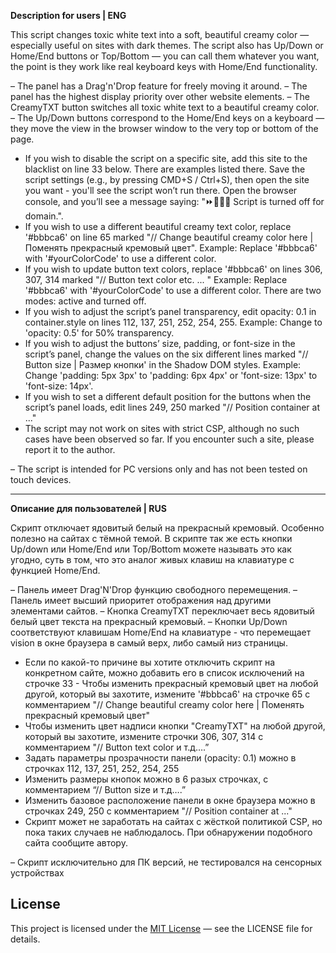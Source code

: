 **Description for users | ENG**

This script changes toxic white text into a soft, beautiful creamy color — especially useful on sites with dark themes.
The script also has Up/Down or Home/End buttons or Top/Bottom — you can call them whatever you want, the point is they work like real keyboard keys with Home/End functionality.

– The panel has a Drag'n'Drop feature for freely moving it around.
– The panel has the highest display priority over other website elements.
– The CreamyTXT button switches all toxic white text to a beautiful creamy color.
– The Up/Down buttons correspond to the Home/End keys on a keyboard — they move the view in the browser window to the very top or bottom of the page.

- If you wish to disable the script on a specific site, add this site to the blacklist on line 33 below. There are examples listed there.
  Save the script settings (e.g., by pressing CMD+S / Ctrl+S), then open the site you want - you'll see the script won’t run there.
  Open the browser console, and you’ll see a message saying: "⏩🚫🚫🚫 Script is turned off for domain.".
- If you wish to use a different beautiful creamy text color, replace '#bbbca6' on line 65 marked "// Change beautiful creamy color here | Поменять прекрасный кремовый цвет".
  Example: Replace '#bbbca6' with '#yourColorCode' to use a different color.
- If you wish to update button text colors, replace '#bbbca6' on lines 306, 307, 314 marked "// Button text color etc. ... "
  Example: Replace '#bbbca6' with '#yourColorCode' to use a different color. There are two modes: active and turned off.
- If you wish to adjust the script’s panel transparency, edit opacity: 0.1 in container.style on lines 112, 137, 251, 252, 254, 255.
  Example: Change to 'opacity: 0.5' for 50% transparency.
- If you wish to adjust the buttons’ size, padding, or font-size in the script’s panel, change the values on the six different lines marked "// Button size | Размер кнопки' in the Shadow DOM styles.
  Example: Change 'padding: 5px 3px' to 'padding: 6px 4px' or 'font-size: 13px' to 'font-size: 14px'.
- If you wish to set a different default position for the buttons when the script’s panel loads, edit lines 249, 250 marked "// Position container at ..."
- The script may not work on sites with strict CSP, although no such cases have been observed so far. If you encounter such a site, please report it to the author.

– The script is intended for PC versions only and has not been tested on touch devices.
***
**Описание для пользователей | RUS**

Скрипт отключает ядовитый белый на прекрасный кремовый. Особенно полезно на сайтах с тёмной темой. В скрипте так же есть кнопки Up/down или Home/End или Top/Bottom можете называть это как угодно, суть в том, что это аналог живых клавиш на клавиатуре с функцией Home/End.

– Панель имеет Drag'N'Drop функцию свободного перемещения.
– Панель имеет высший приоритет отображения над другими элементами сайтов.
– Кнопка CreamyTXT переключает весь ядовитый белый цвет текста на прекрасный кремовый.
– Кнопки Up/Down соответствуют клавишам Home/End на клавиатуре - что перемещает vision в окне браузера в самый верх, либо самый низ страницы.

- Если по какой-то причине вы хотите отключить скрипт на конкретном сайте, можно добавить его в список исключений на строчке 33
- Чтобы изменить прекрасный кремовый цвет на любой другой, который вы захотите, измените '#bbbca6' на строчке 65 с комментарием "// Change beautiful creamy color here | Поменять прекрасный кремовый цвет"
- Чтобы изменить цвет надписи кнопки "CreamyTXT" на любой другой, который вы захотите, измените строчки 306, 307, 314 с комментарием "// Button text color и т.д….”
- Задать параметры прозрачности панели (opacity: 0.1) можно в строчках 112, 137, 251, 252, 254, 255
- Изменить размеры кнопок можно в 6 разых строчках, с комментарием “// Button size и т.д….”
- Изменить базовое расположение панели в окне браузера можно в строчках 249, 250 с комментарием "// Position container at ..."
- Скрипт может не заработать на сайтах с жёсткой политикой CSP, но пока таких случаев не наблюдалось. При обнаружении подобного сайта сообщите автору.

– Скрипт исключительно для ПК версий, не тестировался на сенсорных устройствах

## License

This project is licensed under the [MIT License](LICENSE) — see the LICENSE file for details.
